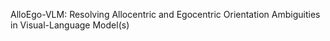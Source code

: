AlloEgo-VLM: Resolving Allocentric and Egocentric Orientation
Ambiguities in Visual-Language Model(s)
